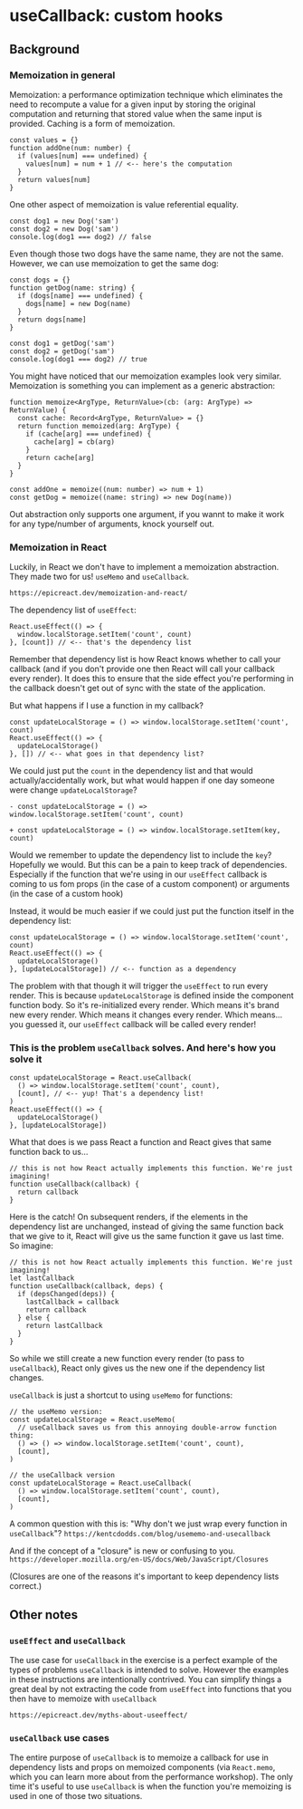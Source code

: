 # useCallback: custom hooks

## Background

### Memoization in general

Memoization: a performance optimization technique which eliminates the need to recompute a value for a given input by storing the original computation and returning that stored value when the same input is provided. Caching is a form of memoization.

```JSX
const values = {}
function addOne(num: number) {
  if (values[num] === undefined) {
    values[num] = num + 1 // <-- here's the computation
  }
  return values[num]
}
```

One other aspect of memoization is value referential equality.

```JSX
const dog1 = new Dog('sam')
const dog2 = new Dog('sam')
console.log(dog1 === dog2) // false
```

Even though those two dogs have the same name, they are not the same. However, we can use memoization to get the same dog:

```JSX
const dogs = {}
function getDog(name: string) {
  if (dogs[name] === undefined) {
    dogs[name] = new Dog(name)
  }
  return dogs[name]
}

const dog1 = getDog('sam')
const dog2 = getDog('sam')
console.log(dog1 === dog2) // true
```

You might have noticed that our memoization examples look very similar. Memoization is something you can implement as a generic abstraction:

```JSX
function memoize<ArgType, ReturnValue>(cb: (arg: ArgType) => ReturnValue) {
  const cache: Record<ArgType, ReturnValue> = {}
  return function memoized(arg: ArgType) {
    if (cache[arg] === undefined) {
      cache[arg] = cb(arg)
    }
    return cache[arg]
  }
}

const addOne = memoize((num: number) => num + 1)
const getDog = memoize((name: string) => new Dog(name))
```

Out abstraction only supports one argument, if you wannt to make it work for any type/number of arguments, knock yourself out.

### Memoization in React

Luckily, in React we don't have to implement a memoization abstraction. They made two for us! `useMemo` and `useCallback`.

`https://epicreact.dev/memoization-and-react/`

The dependency list of `useEffect`:

```JSX
React.useEffect(() => {
  window.localStorage.setItem('count', count)
}, [count]) // <-- that's the dependency list
```

Remember that dependency list is how React knows whether to call your callback (and if you don't provide one then React will call your callback every render). It does this to ensure that the side effect you're performing in the callback doesn't get out of sync with the state of the application.

But what happens if I use a function in my callback?

```JSX
const updateLocalStorage = () => window.localStorage.setItem('count', count)
React.useEffect(() => {
  updateLocalStorage()
}, []) // <-- what goes in that dependency list?
```

We could just put the `count` in the dependency list and that would actually/accidentally work, but what would happen if one day someone were change `updateLocalStorage`?

```JSX
- const updateLocalStorage = () => window.localStorage.setItem('count', count)

+ const updateLocalStorage = () => window.localStorage.setItem(key, count)
```

Would we remember to update the dependency list to include the `key`? Hopefully we would. But this can be a pain to keep track of dependencies. Especially if the function that we're using in our `useEffect` callback is coming to us fom props (in the case of a custom component) or arguments (in the case of a custom hook)

Instead, it would be much easier if we could just put the function itself in the dependency list:

```JSX
const updateLocalStorage = () => window.localStorage.setItem('count', count)
React.useEffect(() => {
  updateLocalStorage()
}, [updateLocalStorage]) // <-- function as a dependency
```

The problem with that though it will trigger the `useEffect` to run every render. This is because `updateLocalStorage` is defined inside the component function body. So it's re-initialized every render. Which means it's brand new every render. Which means it changes every render. Which means... you guessed it, our `useEffect` callback will be called every render!

### This is the problem `useCallback` solves. And here's how you solve it

```JSX
const updateLocalStorage = React.useCallback(
  () => window.localStorage.setItem('count', count),
  [count], // <-- yup! That's a dependency list!
)
React.useEffect(() => {
  updateLocalStorage()
}, [updateLocalStorage])
```

What that does is we pass React a function and React gives that same function back to us...

```JSX
// this is not how React actually implements this function. We're just imagining!
function useCallback(callback) {
  return callback
}
```

Here is the catch! On subsequent renders, if the elements in the dependency list are unchanged, instead of giving the same function back that we give to it, React will give us the same function it gave us last time. So imagine:

```JSX
// this is not how React actually implements this function. We're just imagining!
let lastCallback
function useCallback(callback, deps) {
  if (depsChanged(deps)) {
    lastCallback = callback
    return callback
  } else {
    return lastCallback
  }
}
```

So while we still create a new function every render (to pass to `useCallback`), React only gives us the new one if the dependency list changes.

`useCallback` is just a shortcut to using `useMemo` for functions:

```JSX
// the useMemo version:
const updateLocalStorage = React.useMemo(
  // useCallback saves us from this annoying double-arrow function thing:
  () => () => window.localStorage.setItem('count', count),
  [count],
)

// the useCallback version
const updateLocalStorage = React.useCallback(
  () => window.localStorage.setItem('count', count),
  [count],
)
```

A common question with this is: "Why don't we just wrap every function in `useCallback`"?
`https://kentcdodds.com/blog/usememo-and-usecallback`

And if the concept of a "closure" is new or confusing to you.
`https://developer.mozilla.org/en-US/docs/Web/JavaScript/Closures`

(Closures are one of the reasons it's important to keep dependency lists correct.)

## Other notes

### `useEffect` and `useCallback`

The use case for `useCallback` in the exercise is a perfect example of the types of problems `useCallback` is intended to solve. However the examples in these instructions are intentionally contrived. You can simplify things a great deal by not extracting the code from `useEffect` into functions that you then have to memoize with `useCallback`

`https://epicreact.dev/myths-about-useeffect/`

### `useCallback` use cases

The entire purpose of `useCallback` is to memoize a callback for use in dependency lists and props on memoized components (via `React.memo`, which you can learn more about from the performance workshop). The only time it's useful to use `useCallback` is when the function you're memoizing is used in one of those two situations.
